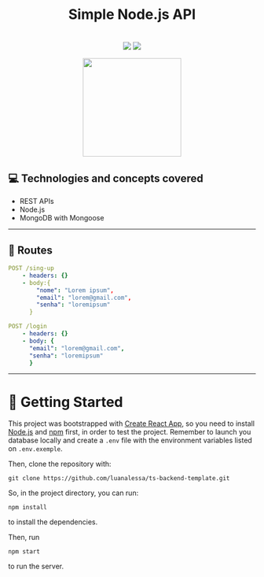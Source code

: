 # <p align = "center"> Simple Node.js API</p>



#
<p align = "center">
   <img src="https://img.shields.io/badge/author-luanalessa-4dae71?style=flat-square" />
   <img src="https://img.shields.io/github/languages/count/luanalessa/ts-backend-template?color=4dae71&style=flat-square" />
</p>

<p align="center">
   <img src="https://user-images.githubusercontent.com/72531277/179126346-e91e2f18-e287-406f-9f5c-d424339eef3f.png" width="200px"/>
</p>

## :computer:	 Technologies and concepts covered

- REST APIs
- Node.js
- MongoDB with Mongoose

***

## :rocket: Routes

```yml
POST /sing-up
    - headers: {}
    - body:{
        "nome": "Lorem ipsum",
        "email": "lorem@gmail.com",
        "senha": "loremipsum"
      }
```
    
```yml 
POST /login
    - headers: {}
    - body: {
      "email": "lorem@gmail.com",
      "senha": "loremipsum"
      }
```
***

# 🏁 Getting Started 

This project was bootstrapped with [Create React App](https://github.com/facebook/create-react-app), so you need to install [Node.js](https://nodejs.org/en/download/) and [npm](https://www.npmjs.com/) first, in order to test the project. Remember to launch you database locally and create a `.env` file with the environment variables listed on `.env.exemple`.

Then, clone the repository with:

```
git clone https://github.com/luanalessa/ts-backend-template.git
```

So, in the project directory, you can run:

```
npm install
```
to install the dependencies.

Then, run

```
npm start
```

to run the server.
